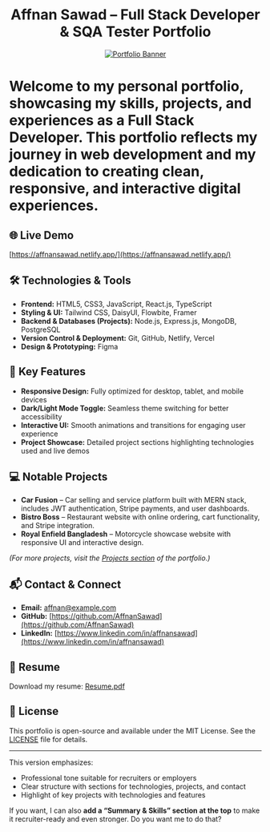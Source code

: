 <div align="center">

# Affnan Sawad – Full Stack Developer & SQA Tester Portfolio

[![Portfolio Banner](https://i.ibb.co/zh96c6qT/photo-2025-08-13-12-20-16.jpg)](https://ibb.co.com/PZXDpDqv)

</div>




# Welcome to my personal portfolio, showcasing my skills, projects, and experiences as a Full Stack Developer. This portfolio reflects my journey in web development and my dedication to creating clean, responsive, and interactive digital experiences.

## 🌐 Live Demo

[https://affnansawad.netlify.app/](https://affnansawad.netlify.app/)

## 🛠️ Technologies & Tools

* **Frontend:** HTML5, CSS3, JavaScript, React.js, TypeScript
* **Styling & UI:** Tailwind CSS, DaisyUI, Flowbite, Framer
* **Backend & Databases (Projects):** Node.js, Express.js, MongoDB, PostgreSQL
* **Version Control & Deployment:** Git, GitHub, Netlify, Vercel
* **Design & Prototyping:** Figma

## 📂 Key Features

* **Responsive Design:** Fully optimized for desktop, tablet, and mobile devices
* **Dark/Light Mode Toggle:** Seamless theme switching for better accessibility
* **Interactive UI:** Smooth animations and transitions for engaging user experience
* **Project Showcase:** Detailed project sections highlighting technologies used and live demos

## 💻 Notable Projects

* **Car Fusion** – Car selling and service platform built with MERN stack, includes JWT authentication, Stripe payments, and user dashboards.
* **Bistro Boss** – Restaurant website with online ordering, cart functionality, and Stripe integration.
* **Royal Enfield Bangladesh** – Motorcycle showcase website with responsive UI and interactive design.

*(For more projects, visit the [Projects section](https://affnansawad.netlify.app/#projects) of the portfolio.)*

## 📬 Contact & Connect

* **Email:** [affnan@example.com](mailto:affnan@example.com)
* **GitHub:** [https://github.com/AffnanSawad](https://github.com/AffnanSawad)
* **LinkedIn:** [https://www.linkedin.com/in/affnansawad](https://www.linkedin.com/in/affnansawad)

## 📄 Resume

Download my resume: [Resume.pdf](https://affnansawad.netlify.app/resume.pdf)

## 📝 License

This portfolio is open-source and available under the MIT License. See the [LICENSE](LICENSE) file for details.

---

This version emphasizes:

* Professional tone suitable for recruiters or employers
* Clear structure with sections for technologies, projects, and contact
* Highlight of key projects with technologies and features

If you want, I can also **add a “Summary & Skills” section at the top** to make it recruiter-ready and even stronger. Do you want me to do that?
